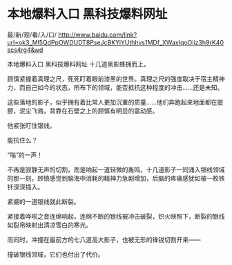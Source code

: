 # 本地爆料入口 黑科技爆料网址

最/新/观/看/入/口/ http://www.baidu.com/link?url=ok3_Ml5QdPpOWDUDT8PseJcBKYiYUthhvs1MDf_XWaxIqoOiiz3h9rK40scs4rg4&wd

本地爆料入口 黑科技爆料网址
十几道黑影蜂拥而上。

顾慎紧握着真理之尺，死死盯着眼前漆黑的世界。真理之尺的强度取决于宿主精神力，而自己如今的状态，所布下的领域，能否抵抗这种程度的冲击……还是未知。

这些落地的影子，似乎拥有着比常人更加沉重的质量……他们奔跑起来地面都在震颤，泥尘飞溅，背靠在石壁之上的顾慎有明显的震动感。

他紧张盯住银线。

能抗住么？

“嗡”的一声！

不再是寂静无声的切割，而是响起一道轻微的轰鸣，十几道影子一同涌入银线领域的那一刻，顾慎感觉到脑海中消耗的精神力急剧增加，后脑的疼痛感犹如被一枚铁钎深深插入。

紧绷的一道银线就此断裂。

紧接着哗啦之音连绵响起，连绵不断的银线被冲击破裂，炽火映照下，断裂的银线如裂帛映射出清凉雪白的寒光。

而同时，冲撞在最前方的七八道高大影子，也被无形的锋锐切割开来——

撞破银线领域，它们也付出了代价。
